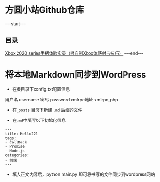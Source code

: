 # 方圆小站Github仓库

---start---
## 目录
[Xbox 2020 series手柄体验实录（附自制Xbox体感射击技巧）](https://fangyuanxiaozhan.com/p/2020-01-19-xbox-2020-series/)
---end---


# 将本地Markdown同步到WordPress

- 在根目录下config.txt配置信息

用户名 username
密码   password
xmlrpc地址  xmlrpc_php



- 在`_posts` 目录下新建 `.md` 后缀的文件

- 在`.md`中填写以下初始化信息

```
---
title: Hello222
tags: 
- CallBack
- Promise
- Node.js
categories:
- 前端
---

```

- 填入正文内容后，python main.py 即可将书写的文件同步到wordpress网站


